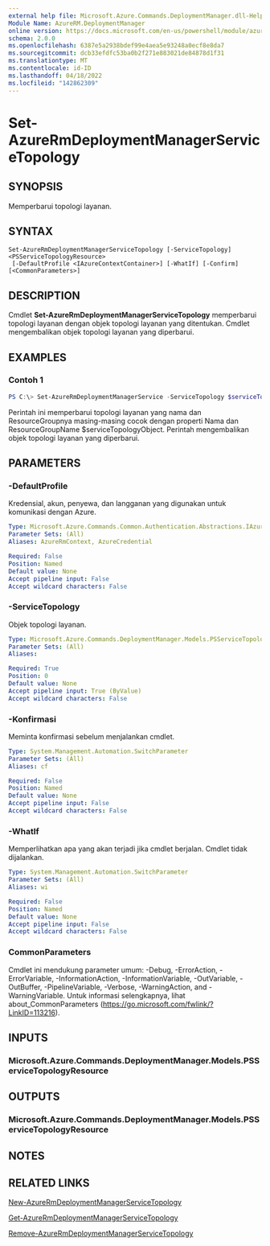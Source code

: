 ```yaml
---
external help file: Microsoft.Azure.Commands.DeploymentManager.dll-Help.xml
Module Name: AzureRM.DeploymentManager
online version: https://docs.microsoft.com/en-us/powershell/module/azurerm.deploymentmanager/set-azurermdeploymentmanagerservicetopology
schema: 2.0.0
ms.openlocfilehash: 6387e5a2938bdef99e4aea5e93248a0ecf8e8da7
ms.sourcegitcommit: dcb33efdfc53ba0b2f271e883021de84878d1f31
ms.translationtype: MT
ms.contentlocale: id-ID
ms.lasthandoff: 04/18/2022
ms.locfileid: "142862309"
---
```

# Set-AzureRmDeploymentManagerServiceTopology

## SYNOPSIS
Memperbarui topologi layanan.

## SYNTAX

```
Set-AzureRmDeploymentManagerServiceTopology [-ServiceTopology] <PSServiceTopologyResource>
 [-DefaultProfile <IAzureContextContainer>] [-WhatIf] [-Confirm] [<CommonParameters>]
```

## DESCRIPTION
Cmdlet **Set-AzureRmDeploymentManagerServiceTopology** memperbarui topologi layanan dengan objek topologi layanan yang ditentukan.
Cmdlet mengembalikan objek topologi layanan yang diperbarui.

## EXAMPLES

### Contoh 1
```powershell
PS C:\> Set-AzureRmDeploymentManagerService -ServiceTopology $serviceTopologyObject
```

Perintah ini memperbarui topologi layanan yang nama dan ResourceGroupnya masing-masing cocok dengan properti Nama dan ResourceGroupName $serviceTopologyObject.
Perintah mengembalikan objek topologi layanan yang diperbarui.

## PARAMETERS

### -DefaultProfile
Kredensial, akun, penyewa, dan langganan yang digunakan untuk komunikasi dengan Azure.

```yaml
Type: Microsoft.Azure.Commands.Common.Authentication.Abstractions.IAzureContextContainer
Parameter Sets: (All)
Aliases: AzureRmContext, AzureCredential

Required: False
Position: Named
Default value: None
Accept pipeline input: False
Accept wildcard characters: False
```

### -ServiceTopology
Objek topologi layanan.

```yaml
Type: Microsoft.Azure.Commands.DeploymentManager.Models.PSServiceTopologyResource
Parameter Sets: (All)
Aliases:

Required: True
Position: 0
Default value: None
Accept pipeline input: True (ByValue)
Accept wildcard characters: False
```

### -Konfirmasi
Meminta konfirmasi sebelum menjalankan cmdlet.

```yaml
Type: System.Management.Automation.SwitchParameter
Parameter Sets: (All)
Aliases: cf

Required: False
Position: Named
Default value: None
Accept pipeline input: False
Accept wildcard characters: False
```

### -WhatIf
Memperlihatkan apa yang akan terjadi jika cmdlet berjalan. Cmdlet tidak dijalankan.

```yaml
Type: System.Management.Automation.SwitchParameter
Parameter Sets: (All)
Aliases: wi

Required: False
Position: Named
Default value: None
Accept pipeline input: False
Accept wildcard characters: False
```

### CommonParameters
Cmdlet ini mendukung parameter umum: -Debug, -ErrorAction, -ErrorVariable, -InformationAction, -InformationVariable, -OutVariable, -OutBuffer, -PipelineVariable, -Verbose, -WarningAction, and -WarningVariable. Untuk informasi selengkapnya, lihat about_CommonParameters (https://go.microsoft.com/fwlink/?LinkID=113216).

## INPUTS

### Microsoft.Azure.Commands.DeploymentManager.Models.PSServiceTopologyResource

## OUTPUTS

### Microsoft.Azure.Commands.DeploymentManager.Models.PSServiceTopologyResource

## NOTES

## RELATED LINKS

[New-AzureRmDeploymentManagerServiceTopology](./New-AzureRmDeploymentManagerServiceTopology.md)

[Get-AzureRmDeploymentManagerServiceTopology](./Set-AzureRmDeploymentManagerServiceTopology.md)

[Remove-AzureRmDeploymentManagerServiceTopology](./Remove-AzureRmDeploymentManagerServiceTopology.md)